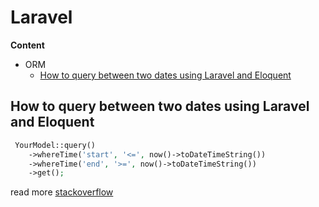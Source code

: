 # Laravel

**Content**
- ORM
  - [How to query between two dates using Laravel and Eloquent](#issue-1)

<a name="issue-1"></a>
## How to query between two dates using Laravel and Eloquent

```php
 YourModel::query()
    ->whereTime('start', '<=', now()->toDateTimeString())
    ->whereTime('end', '>=', now()->toDateTimeString())
    ->get();
```

read more [stackoverflow](https://stackoverflow.com/a/33361741/19299063)

